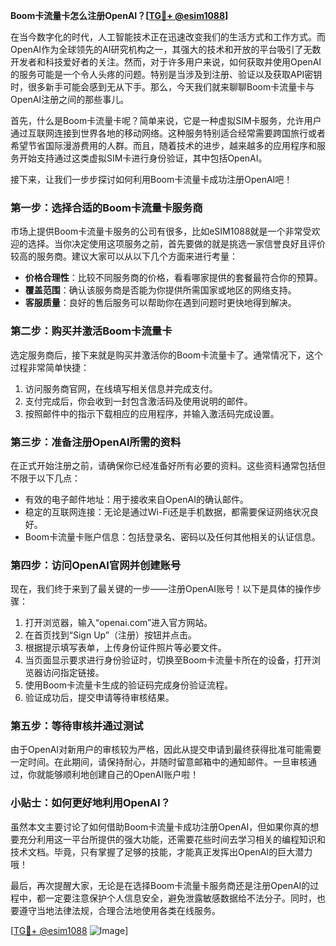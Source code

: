 **Boom卡流量卡怎么注册OpenAI？[[TG💪+ @esim1088](https://t.me/s/esim1088)]**

在当今数字化的时代，人工智能技术正在迅速改变我们的生活方式和工作方式。而OpenAI作为全球领先的AI研究机构之一，其强大的技术和开放的平台吸引了无数开发者和科技爱好者的关注。然而，对于许多用户来说，如何获取并使用OpenAI的服务可能是一个令人头疼的问题。特别是当涉及到注册、验证以及获取API密钥时，很多新手可能会感到无从下手。那么，今天我们就来聊聊Boom卡流量卡与OpenAI注册之间的那些事儿。

首先，什么是Boom卡流量卡呢？简单来说，它是一种虚拟SIM卡服务，允许用户通过互联网连接到世界各地的移动网络。这种服务特别适合经常需要跨国旅行或者希望节省国际漫游费用的人群。而且，随着技术的进步，越来越多的应用程序和服务开始支持通过这类虚拟SIM卡进行身份验证，其中包括OpenAI。

接下来，让我们一步步探讨如何利用Boom卡流量卡成功注册OpenAI吧！

### 第一步：选择合适的Boom卡流量卡服务商

市场上提供Boom卡流量卡服务的公司有很多，比如eSIM1088就是一个非常受欢迎的选择。当你决定使用这项服务之前，首先要做的就是挑选一家信誉良好且评价较高的服务商。建议大家可以从以下几个方面来进行考量：
- **价格合理性**：比较不同服务商的价格，看看哪家提供的套餐最符合你的预算。
- **覆盖范围**：确认该服务商是否能为你提供所需国家或地区的网络支持。
- **客服质量**：良好的售后服务可以帮助你在遇到问题时更快地得到解决。

### 第二步：购买并激活Boom卡流量卡

选定服务商后，接下来就是购买并激活你的Boom卡流量卡了。通常情况下，这个过程非常简单快捷：
1. 访问服务商官网，在线填写相关信息并完成支付。
2. 支付完成后，你会收到一封包含激活码及使用说明的邮件。
3. 按照邮件中的指示下载相应的应用程序，并输入激活码完成设置。

### 第三步：准备注册OpenAI所需的资料

在正式开始注册之前，请确保你已经准备好所有必要的资料。这些资料通常包括但不限于以下几点：
- 有效的电子邮件地址：用于接收来自OpenAI的确认邮件。
- 稳定的互联网连接：无论是通过Wi-Fi还是手机数据，都需要保证网络状况良好。
- Boom卡流量卡账户信息：包括登录名、密码以及任何其他相关的认证信息。

### 第四步：访问OpenAI官网并创建账号

现在，我们终于来到了最关键的一步——注册OpenAI账号！以下是具体的操作步骤：

1. 打开浏览器，输入“openai.com”进入官方网站。
2. 在首页找到“Sign Up”（注册）按钮并点击。
3. 根据提示填写表单，上传身份证件照片等必要文件。
4. 当页面显示要求进行身份验证时，切换至Boom卡流量卡所在的设备，打开浏览器访问指定链接。
5. 使用Boom卡流量卡生成的验证码完成身份验证流程。
6. 验证成功后，提交申请等待审核结果。

### 第五步：等待审核并通过测试

由于OpenAI对新用户的审核较为严格，因此从提交申请到最终获得批准可能需要一定时间。在此期间，请保持耐心，并随时留意邮箱中的通知邮件。一旦审核通过，你就能够顺利地创建自己的OpenAI账户啦！

### 小贴士：如何更好地利用OpenAI？

虽然本文主要讨论了如何借助Boom卡流量卡成功注册OpenAI，但如果你真的想要充分利用这一平台所提供的强大功能，还需要花些时间去学习相关的编程知识和技术文档。毕竟，只有掌握了足够的技能，才能真正发挥出OpenAI的巨大潜力哦！

最后，再次提醒大家，无论是在选择Boom卡流量卡服务商还是注册OpenAI的过程中，都一定要注意保护个人信息安全，避免泄露敏感数据给不法分子。同时，也要遵守当地法律法规，合理合法地使用各类在线服务。

[[TG💪+ @esim1088](https://t.me/s/esim1088) ![Image](https://i.postimg.cc/4NQfJmqS/Snipaste-2025-05-13-00-14-12.png)]